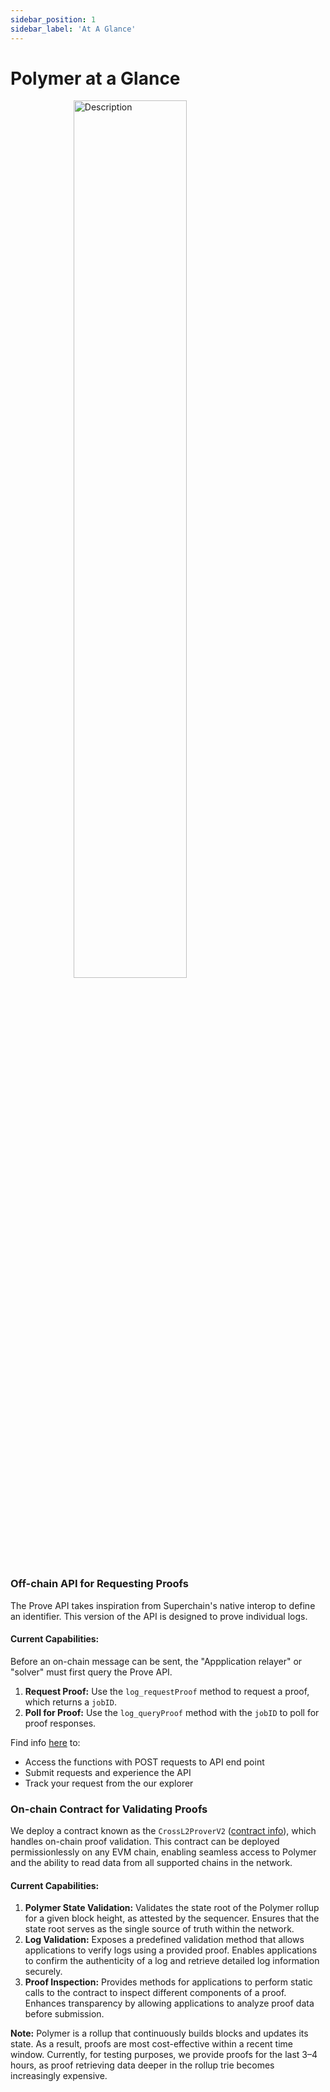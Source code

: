 ```yaml
---
sidebar_position: 1
sidebar_label: 'At A Glance'
---
```


# Polymer at a Glance

<img 
  src="https://github.com/user-attachments/assets/90029f96-df63-4ef6-8ace-164155be9a38" 
  alt="Description" 
  style="width: 60%; display: block; margin: auto;" 
/>


### Off-chain API for Requesting Proofs
The Prove API takes inspiration from Superchain's native interop to define an identifier. This version of the API is designed to prove individual logs.

#### Current Capabilities:
Before an on-chain message can be sent, the "Appplication relayer" or "solver" must first query the Prove API.
1. **Request Proof:** Use the `log_requestProof` method to request a proof, which returns a `jobID`.
2. **Poll for Proof:** Use the `log_queryProof` method with the `jobID` to poll for proof responses.


Find info [here](https://docs.polymerlabs.org/docs/build/start/) to:
- Access the functions with POST requests to API end point
- Submit requests and experience the API
- Track your request from the our explorer

### On-chain Contract for Validating Proofs 

We deploy a contract known as the `CrossL2ProverV2` ([contract info](https://docs.polymerlabs.org/docs/build/start/)), which handles on-chain proof validation. This contract can be deployed permissionlessly on any EVM chain, enabling seamless access to Polymer and the ability to read data from all supported chains in the network.

#### Current Capabilities:

1. **Polymer State Validation:** Validates the state root of the Polymer rollup for a given block height, as attested by the sequencer. Ensures that the state root serves as the single source of truth within the network.
2. **Log Validation:** Exposes a predefined validation method that allows applications to verify logs using a provided proof. Enables applications to confirm the authenticity of a log and retrieve detailed log information securely.
3. **Proof Inspection:** Provides methods for applications to perform static calls to the contract to inspect different components of a proof. Enhances transparency by allowing applications to analyze proof data before submission.


**Note:** Polymer is a rollup that continuously builds blocks and updates its state. As a result, proofs are most cost-effective within a recent time window. Currently, for testing purposes, we provide proofs for the last 3–4 hours, as proof retrieving data deeper in the rollup trie becomes increasingly expensive.
